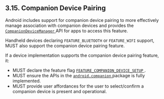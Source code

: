 ## 3.15\. Companion Device Pairing

Android includes support for companion device pairing to more effectively manage
association with companion devices and provides the [`CompanionDeviceManager`
](https://developer.android.com/reference/android/companion/CompanionDeviceManager.html)
API for apps to access this feature.

Handheld devices declaring `FEATURE_BLUETOOTH` or `FEATURE_WIFI` support, MUST
also support the companion device pairing feature.

If a device implementation supports the companion device pairing feature, it:

*   MUST declare the feature flag [`FEATURE_COMPANION_DEVICE_SETUP`
    ](https://developer.android.com/reference/android/content/pm/PackageManager.html?#FEATURE_COMPANION_DEVICE_SETUP)
    .
*   MUST ensure the APIs in the [`android.companion`
    ](https://developer.android.com/reference/android/companion/package-summary.html)
    package is fully implemented.
*   MUST provide user affordances for the user to select/confirm a companion
    device is present and operational.

